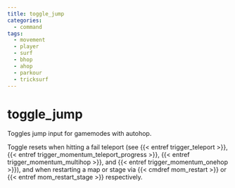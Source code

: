 ```yaml
---
title: toggle_jump
categories:
  - command
tags:
  - movement
  - player
  - surf
  - bhop
  - ahop
  - parkour
  - tricksurf
---
```


# toggle_jump

Toggles jump input for gamemodes with autohop.

Toggle resets when hitting a fail teleport (see {{< entref trigger_teleport >}}, {{< entref trigger_momentum_teleport_progress >}}, {{< entref trigger_momentum_multihop >}}, and {{< entref trigger_momentum_onehop >}}), and when restarting a map or stage via {{< cmdref mom_restart >}} or {{< entref mom_restart_stage >}} respectively.
